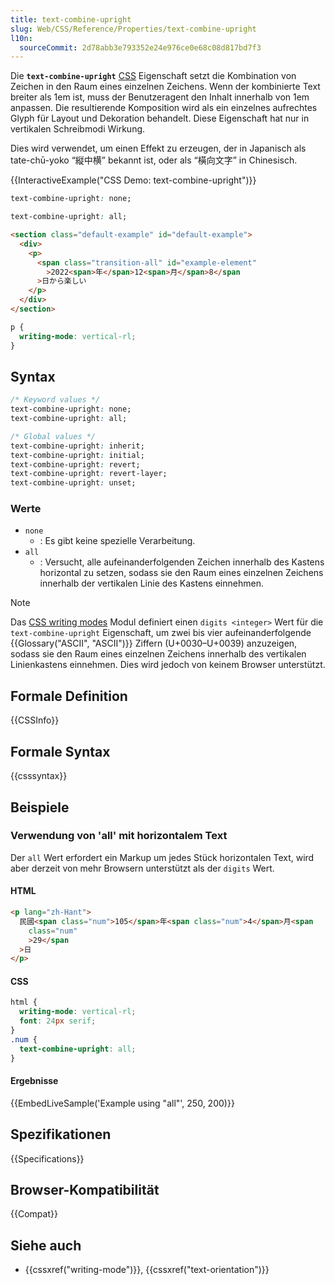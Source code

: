 ```yaml
---
title: text-combine-upright
slug: Web/CSS/Reference/Properties/text-combine-upright
l10n:
  sourceCommit: 2d78abb3e793352e24e976ce0e68c08d817bd7f3
---
```


Die **`text-combine-upright`** [CSS](/de/docs/Web/CSS) Eigenschaft setzt die Kombination von Zeichen in den Raum eines einzelnen Zeichens. Wenn der kombinierte Text breiter als 1em ist, muss der Benutzeragent den Inhalt innerhalb von 1em anpassen. Die resultierende Komposition wird als ein einzelnes aufrechtes Glyph für Layout und Dekoration behandelt. Diese Eigenschaft hat nur in vertikalen Schreibmodi Wirkung.

Dies wird verwendet, um einen Effekt zu erzeugen, der in Japanisch als tate-chū-yoko <q lang="ja">縦中横</q> bekannt ist, oder als <q lang="zh-Hant">橫向文字</q> in Chinesisch.

{{InteractiveExample("CSS Demo: text-combine-upright")}}

```css interactive-example-choice
text-combine-upright: none;
```

```css interactive-example-choice
text-combine-upright: all;
```

```html interactive-example
<section class="default-example" id="default-example">
  <div>
    <p>
      <span class="transition-all" id="example-element"
        >2022<span>年</span>12<span>月</span>8</span
      >日から楽しい
    </p>
  </div>
</section>
```

```css interactive-example
p {
  writing-mode: vertical-rl;
}
```

## Syntax

```css
/* Keyword values */
text-combine-upright: none;
text-combine-upright: all;

/* Global values */
text-combine-upright: inherit;
text-combine-upright: initial;
text-combine-upright: revert;
text-combine-upright: revert-layer;
text-combine-upright: unset;
```

### Werte

- `none`
  - : Es gibt keine spezielle Verarbeitung.
- `all`
  - : Versucht, alle aufeinanderfolgenden Zeichen innerhalb des Kastens horizontal zu setzen, sodass sie den Raum eines einzelnen Zeichens innerhalb der vertikalen Linie des Kastens einnehmen.

> [!NOTE]
> Das [CSS writing modes](/de/docs/Web/CSS/CSS_writing_modes) Modul definiert einen `digits <integer>` Wert für die `text-combine-upright` Eigenschaft, um zwei bis vier aufeinanderfolgende {{Glossary("ASCII", "ASCII")}} Ziffern (U+0030–U+0039) anzuzeigen, sodass sie den Raum eines einzelnen Zeichens innerhalb des vertikalen Linienkastens einnehmen. Dies wird jedoch von keinem Browser unterstützt.

## Formale Definition

{{CSSInfo}}

## Formale Syntax

{{csssyntax}}

## Beispiele

### Verwendung von 'all' mit horizontalem Text

Der `all` Wert erfordert ein Markup um jedes Stück horizontalen Text, wird aber derzeit von mehr Browsern unterstützt als der `digits` Wert.

#### HTML

```html
<p lang="zh-Hant">
  民國<span class="num">105</span>年<span class="num">4</span>月<span
    class="num"
    >29</span
  >日
</p>
```

#### CSS

```css
html {
  writing-mode: vertical-rl;
  font: 24px serif;
}
.num {
  text-combine-upright: all;
}
```

#### Ergebnisse

{{EmbedLiveSample('Example using "all"', 250, 200)}}

## Spezifikationen

{{Specifications}}

## Browser-Kompatibilität

{{Compat}}

## Siehe auch

- {{cssxref("writing-mode")}}, {{cssxref("text-orientation")}}

